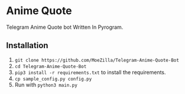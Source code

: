 # Anime Quote
Telegram Anime Quote bot Written In Pyrogram.




## Installation

1. `git clone https://github.com/MoeZilla/Telegram-Anime-Quote-Bot`
2. `cd Telegram-Anime-Quote-Bot`
3. `pip3 install -r requirements.txt` to install the requirements.
4. `cp sample_config.py config.py`
6. Run with `python3 main.py`
